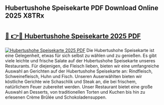 ## Hubertushohe Speisekarte PDF Download Online 2025 X8TRx

# <h2><a href="http://gc5oubb.nevu.top/?p=Hubertushohe+Speisekarte">🔗 👉🔴 Hubertushohe Speisekarte 2025 PDF</a></h2>

[![Hubertushohe Speisekarte 2025 PDF](https://i.imgur.com/dBaPXMq.png)](http://gc5oubb.nevu.top/?p=Hubertushohe+Speisekarte)
Die Hubertushohe Speisekarte ist eine Gelegenheit, etwas für sich selbst zu wählen und zu genießen. Es gibt viele leichte und frische Salate auf der Hubertushohe Speisekarte unseres Restaurants. Für diejenigen, die Fleisch lieben, bieten wir eine umfangreiche Auswahl an Gerichten auf der Hubertushohe Speisekarte an: Rindfleisch, Schweinefleisch, Huhn und Fisch. Unseren Auserwählten bieten wir köstliche Gerichte wie Schaschlik und Steak an, die bei frischem, natürlichem Feuer zubereitet werden. Unser Restaurant bietet eine große Auswahl an Desserts, von traditionellen Torten und Kuchen bis hin zu erlesenen Crème Brûlée und Schokoladensuppen.
